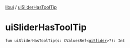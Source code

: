 [libui](README.md) / [uiSliderHasToolTip](ui-slider-has-tool-tip.md)

# uiSliderHasToolTip

`fun uiSliderHasToolTip(s: CValuesRef<`[`uiSlider`](ui-slider.md)`>?): Int`